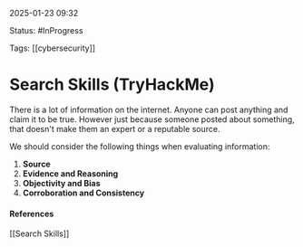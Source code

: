 
2025-01-23 09:32

Status: #InProgress 

Tags: [[cybersecurity]]

# Search Skills (TryHackMe)

There is a lot of information on the internet. Anyone can post anything and claim it to be true. However just because someone posted about something, that doesn't make them an expert or a reputable source.

We should consider the following things when evaluating information:

1. **Source**
2. **Evidence and Reasoning**
3. **Objectivity and Bias**
4. **Corroboration and Consistency**



#### References
[[Search Skills]]
